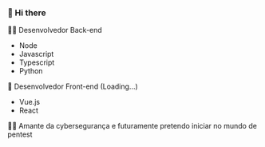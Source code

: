 ###  👋 Hi there

👨‍💻 Desenvolvedor Back-end
 - Node
 - Javascript
 - Typescript
 - Python
 
🚀 Desenvolvedor Front-end (Loading...)
 - Vue.js
 - React

🐱‍💻 Amante da cybersegurança e futuramente pretendo iniciar no mundo de pentest
